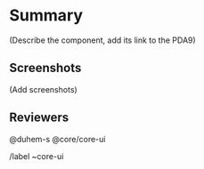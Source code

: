 # Summary

(Describe the component, add its link to the PDA9)

## Screenshots

(Add screenshots)

## Reviewers

@duhem-s @core/core-ui

/label ~core-ui
